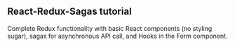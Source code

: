 ## React-Redux-Sagas tutorial

Complete Redux functionality with basic React components (no styling sugar), sagas for asynchronous API call, and Hooks in the Form component.